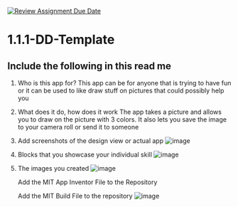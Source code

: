 [![Review Assignment Due Date](https://classroom.github.com/assets/deadline-readme-button-22041afd0340ce965d47ae6ef1cefeee28c7c493a6346c4f15d667ab976d596c.svg)](https://classroom.github.com/a/KZRgrbJa)
# 1.1.1-DD-Template

## Include the following in this read me

1. Who is this app for?
  This app can be for anyone that is trying to have fun or it can be used to like draw stuff on pictures that could possibly help you
1. What does it do, how does it work
  The app takes a picture and allows you to draw on the picture with 3 colors. It also lets you save the image to your camera roll or send it to someone
1. Add screenshots of the design view or actual app
   ![image](https://github.com/user-attachments/assets/85cd9173-1b8b-4d95-929e-f30901bd224f)

1. Blocks that you showcase your individual skill
   ![image](https://github.com/user-attachments/assets/3c4b5d4a-f062-4b41-9220-d6b35025ad71)

1. The images you created
   ![image](https://github.com/user-attachments/assets/60ea9c3c-dd18-40bb-b4dd-ba6db7a8a9a6)


   Add the MIT App Inventor File to the Repository

   Add the MIT Build File to the repository
   ![image](https://github.com/user-attachments/assets/be45fa0f-57c2-408c-97dc-2e61eebf5987)
